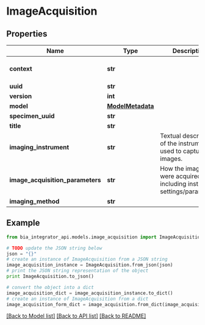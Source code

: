# ImageAcquisition


## Properties
Name | Type | Description | Notes
------------ | ------------- | ------------- | -------------
**context** | **str** |  | [optional] [default to 'https://raw.githubusercontent.com/BioImage-Archive/bia-integrator/main/api/src/models/jsonld/1.0/ImageAcquisitionContext.jsonld']
**uuid** | **str** |  | 
**version** | **int** |  | 
**model** | [**ModelMetadata**](ModelMetadata.md) |  | [optional] 
**specimen_uuid** | **str** |  | 
**title** | **str** |  | 
**imaging_instrument** | **str** | Textual description of the instrument used to capture the images. | 
**image_acquisition_parameters** | **str** | How the images were acquired, including instrument settings/parameters. | 
**imaging_method** | **str** |  | 

## Example

```python
from bia_integrator_api.models.image_acquisition import ImageAcquisition

# TODO update the JSON string below
json = "{}"
# create an instance of ImageAcquisition from a JSON string
image_acquisition_instance = ImageAcquisition.from_json(json)
# print the JSON string representation of the object
print ImageAcquisition.to_json()

# convert the object into a dict
image_acquisition_dict = image_acquisition_instance.to_dict()
# create an instance of ImageAcquisition from a dict
image_acquisition_form_dict = image_acquisition.from_dict(image_acquisition_dict)
```
[[Back to Model list]](../README.md#documentation-for-models) [[Back to API list]](../README.md#documentation-for-api-endpoints) [[Back to README]](../README.md)



